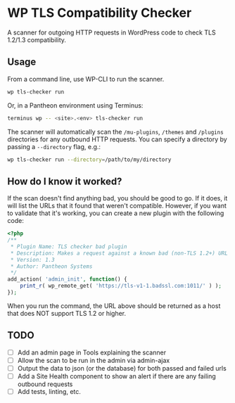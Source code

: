 # WP TLS Compatibility Checker
A scanner for outgoing HTTP requests in WordPress code to check TLS 1.2/1.3 compatibility.

## Usage

From a command line, use WP-CLI to run the scanner.

```bash
wp tls-checker run
```

Or, in a Pantheon environment using Terminus:

```bash
terminus wp -- <site>.<env> tls-checker run
```

The scanner will automatically scan the `/mu-plugins`, `/themes` and `/plugins` directories for any outbound HTTP requests. You can specify a directory by passing a `--directory` flag, e.g.:

```bash
wp tls-checker run --directory=/path/to/my/directory
```

## How do I know it worked?
If the scan doesn't find anything bad, you should be good to go. If it does, it will list the URLs that it found that weren't compatible. However, if you want to validate that it's working, you can create a new plugin with the following code:

```php
<?php
/**
 * Plugin Name: TLS checker bad plugin
 * Description: Makes a request against a known bad (non-TLS 1.2+) URL
 * Version: 1.3
 * Author: Pantheon Systems
 */
add_action( 'admin_init', function() {
	print_r( wp_remote_get( 'https://tls-v1-1.badssl.com:1011/' ) );
});
```

When you run the command, the URL above should be returned as a host that does NOT support TLS 1.2 or higher.

## TODO
- [ ] Add an admin page in Tools explaining the scanner
- [ ] Allow the scan to be run in the admin via admin-ajax
- [ ] Output the data to json (or the database) for both passed and failed urls
- [ ] Add a Site Health component to show an alert if there are any failing outbound requests
- [ ] Add tests, linting, etc.